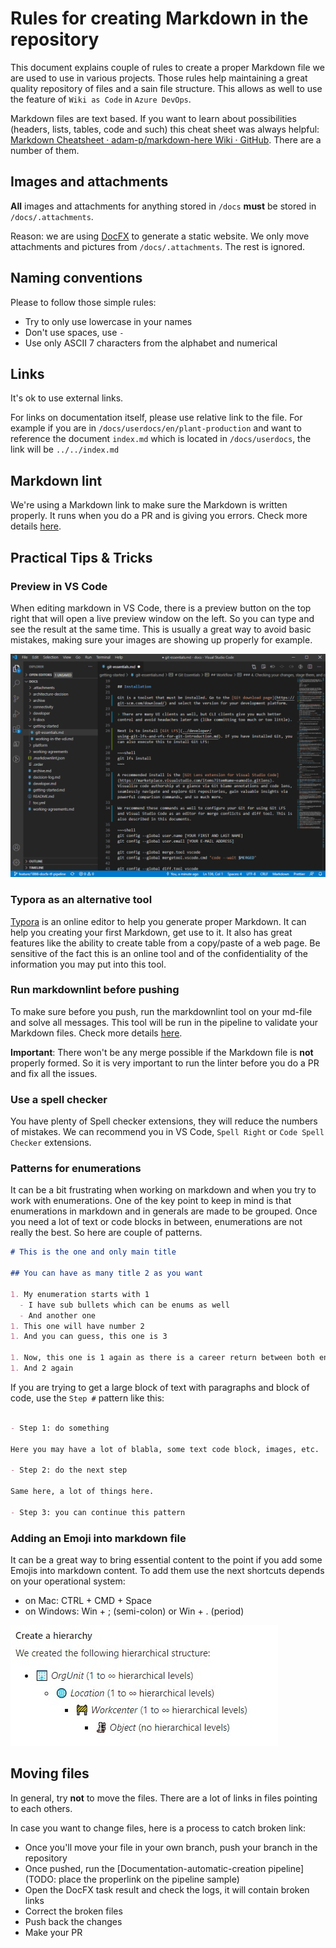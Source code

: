 # Rules for creating Markdown in the repository

This document explains couple of rules to create a proper Markdown file we are used to use in various projects. Those rules help maintaining a great quality repository of files and a sain file structure. This allows as well to use the feature of `Wiki as Code` in `Azure DevOps`.

Markdown files are text based. If you want to learn about possibilities (headers, lists, tables, code and such) this cheat sheet was always helpful: [Markdown Cheatsheet · adam-p/markdown-here Wiki · GitHub](https://github.com/adam-p/markdown-here/wiki/Markdown-Cheatsheet). There are a number of them.

## Images and attachments

**All** images and attachments for anything stored in `/docs` **must** be stored in `/docs/.attachments`.

Reason: we are using [DocFX](https://dotnet.github.io/docfx/) to generate a static website. We only move attachments and pictures from `/docs/.attachments`. The rest is ignored.

## Naming conventions

Please to follow those simple rules:

- Try to only use lowercase in your names
- Don't use spaces, use `-`
- Use only ASCII 7 characters from the alphabet and numerical

## Links

It's ok to use external links.

For links on documentation itself, please use relative link to the file. For example if you are in `/docs/userdocs/en/plant-production` and want to reference the document `index.md` which is located in `/docs/userdocs`, the link will be `../../index.md`

## Markdown lint

We're using a Markdown link to make sure the Markdown is written properly. It runs when you do a PR and is giving you errors. Check more details [here](markdownlint.md).

## Practical Tips & Tricks

### Preview in VS Code

When editing markdown in VS Code, there is a preview button on the top right that will open a live preview window on the left. So you can type and see the result at the same time. This is usually a great way to avoid basic mistakes, making sure your images are showing up properly for example.

![VS Code Preview](.attachments/VSCodeMdPreview.gif)

### Typora as an alternative tool

[Typora](https://typora.io/) is an online editor to help you generate proper Markdown. It can help you creating your first Markdown, get use to it. It also has great features like the ability to create table from a copy/paste of a web page. Be sensitive of the fact this is an online tool and of the confidentiality of the information you may put into this tool.

### Run markdownlint before pushing

To make sure before you push, run the markdownlint tool on your md-file and solve all messages. This tool will be run in the pipeline to validate your Markdown files. Check more details [here](markdownlint.md).

**Important**: There won't be any merge possible if the Markdown file is **not** properly formed. So it is very important to run the linter before you do a PR and fix all the issues.

### Use a spell checker

You have plenty of Spell checker extensions, they will reduce the numbers of mistakes. We can recommend you in VS Code, `Spell Right` or `Code Spell Checker` extensions.

### Patterns for enumerations

It can be a bit frustrating when working on markdown and when you try to work with enumerations. One of the key point to keep in mind is that enumerations in markdown and in generals are made to be grouped. Once you need a lot of text or code blocks in between, enumerations are not really the best. So here are couple of patterns.

```markdown
# This is the one and only main title

## You can have as many title 2 as you want

1. My enumeration starts with 1
  - I have sub bullets which can be enums as well
  - And another one
1. This one will have number 2
1. And you can guess, this one is 3

1. Now, this one is 1 again as there is a career return between both enums
1. And 2 again

```

If you are trying to get a large block of text with paragraphs and block of code, use the `Step #` pattern like this:

```markdown

- Step 1: do something

Here you may have a lot of blabla, some text code block, images, etc.

- Step 2: do the next step

Same here, a lot of things here.

- Step 3: you can continue this pattern

```

### Adding an Emoji into markdown file

It can be a great way to bring essential content to the point if you add some Emojis into markdown content. To add them use the next shortcuts depends on your operational system:

- on Mac: CTRL + CMD + Space
- on Windows: Win + ; (semi-colon) or Win + . (period)

![Emoji](.attachments/markdown-icons.png)

## Moving files

In general, try **not** to move the files. There are a lot of links in files pointing to each others.

In case you want to change files, here is a process to catch broken link:

- Once you'll move your file in your own branch, push your branch in the repository
- Once pushed, run the [Documentation-automatic-creation pipeline](TODO: place the properlink on the pipeline sample)
- Open the DocFX task result and check the logs, it will contain broken links
- Correct the broken files
- Push back the changes
- Make your PR
